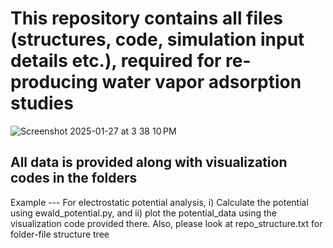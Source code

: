 # This repository contains all files (structures, code, simulation input details etc.), required for re-producing water vapor adsorption studies #


![Screenshot 2025-01-27 at 3 38 10 PM](https://github.com/user-attachments/assets/80020e29-6009-46f1-a460-d2ae30ecaf75)

## All data is provided along with visualization codes in the folders ##
Example --- For electrostatic potential analysis, i) Calculate the potential using ewald_potential.py, and ii) plot the potential_data using the visualization code provided there.
Also, please look at repo_structure.txt for folder-file structure tree
